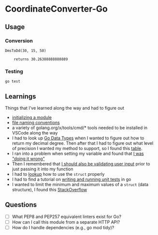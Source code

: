 # CoordinateConverter-Go

## Usage

### Conversion
```
DmsToDd(30, 15, 50)

    returns 30.26388888888889
```

### Testing
```
go test
```

## Learnings
Things that I've learned along the way and had to figure out

- [initializing a module](https://go.dev/doc/modules/managing-dependencies#naming_module)
- [file naming conventions](https://medium.com/@kdnotes/golang-naming-rules-and-conventions-8efeecd23b68)
- a variety of golang.org/x/tools/cmd/* tools needed to be installed in VSCode along the way
- I had to look up [Go Data Types](https://www.tutorialspoint.com/go/go_data_types.htm) when I wanted to figure out how to return my decimal degree. Then after that I had to figure out what level of precision I wanted my method to support, so I found this [table](http://mysql.rjweb.org/doc.php/latlng).
- I ran into a problem when setting my variable and found that [I was "doing it wrong"](https://deepsource.io/gh/tsenart/vegeta/issue/SCC-S1021/occurrences)
- Then I remembered that [I should also be validating user input](https://medium.com/@apzuk3/input-validation-in-golang-bc24cdec1835) prior to just passing it into my function
- I had to [lookup](https://gobyexample.com/structs) how to use the `struct` properly 
- I had to find a tutorial on [writing and running unit tests](https://www.digitalocean.com/community/tutorials/how-to-write-unit-tests-in-go-using-go-test-and-the-testing-package) in go
- I wanted to limit the minimum and maximum values of a `struct` (data structure), I found this [StackOverflow](JR102339)


## Questions
- [ ] What PEP8 and PEP257 equivalent linters exist for Go?
- [ ] How can I call this module from a separate HTTP API?
- [ ] How do I handle dependencies (e.g., go mod tidy)?